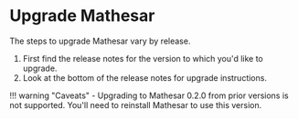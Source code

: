 # Upgrade Mathesar

The steps to upgrade Mathesar vary by release.

1. First find the release notes for the version to which you'd like to upgrade.
1. Look at the bottom of the release notes for upgrade instructions.

!!! warning "Caveats"
    - Upgrading to Mathesar 0.2.0 from prior versions is not supported. You'll need to reinstall Mathesar to use this version.
